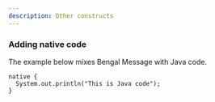```yaml
---
description: Other constructs
---
```


### Adding native code

The example below mixes Bengal Message with Java code.

  ```
  native {
    System.out.println("This is Java code");
  }
  ```
